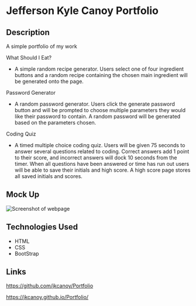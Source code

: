 # Jefferson Kyle Canoy Portfolio

## Description

A simple portfolio of my work 

What Should I Eat?
* A simple random recipe generator. Users select one of four ingredient buttons and a random recipe containing the chosen main ingredient will be generated onto the page.

Password Generator
* A random password generator. Users click the generate password button and will be prompted to choose multiple parameters they would like their password to contain. A random password will be generated based on the parameters chosen.

Coding Quiz
* A timed multiple choice coding quiz. Users will be given 75 seconds to answer several questions related to coding. Correct answers add 1 point to their score, and incorrect answers will dock 10 seconds from the timer. When all questions have been answered or time has run out users will be able to save their initials and high score. A high score page stores all saved initials and scores.

## Mock Up

![Screenshot of webpage](./assets/images/portfolioScreenShot.png)

## Technologies Used
* HTML
* CSS
* BootStrap

## Links

https://github.com/jkcanoy/Portfolio

https://jkcanoy.github.io/Portfolio/


